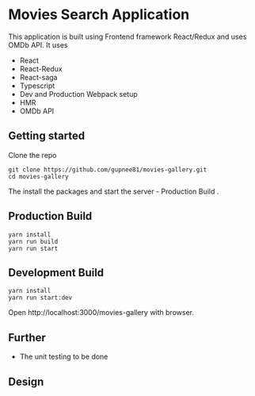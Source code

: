 # Movies Search Application

This application is built using Frontend framework React/Redux and uses OMDb API. It uses

- React
- React-Redux
- React-saga
- Typescript
- Dev and Production Webpack setup
- HMR
- OMDb API

## Getting started

Clone the repo

```
git clone https://github.com/gupnee81/movies-gallery.git
cd movies-gallery
```

The install the packages and start the server - Production Build .

## Production Build

```
yarn install
yarn run build
yarn run start
```

## Development Build

```
yarn install
yarn run start:dev
```

Open http://localhost:3000/movies-gallery with browser. 

## **Further**

- The unit testing to be done

## **Design**
